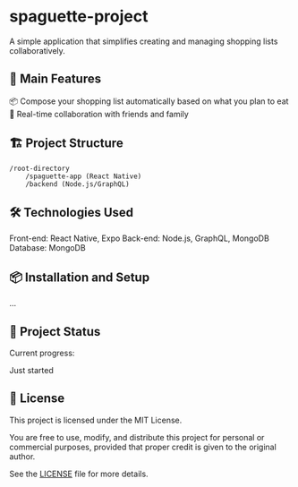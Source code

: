 # spaguette-project
A simple application that simplifies creating and managing shopping lists collaboratively.

## 🚀 Main Features

📦 Compose your shopping list automatically based on what you plan to eat
👥 Real-time collaboration with friends and family

## 🏗️ Project Structure

    /root-directory
        /spaguette-app (React Native)
        /backend (Node.js/GraphQL)

## 🛠️ Technologies Used

Front-end: React Native, Expo
Back-end: Node.js, GraphQL, MongoDB
Database: MongoDB

## 📦 Installation and Setup

... 

## 🚧 Project Status

Current progress:

 Just started

## 📄 License  

This project is licensed under the MIT License.  

You are free to use, modify, and distribute this project for personal or commercial purposes, provided that proper credit is given to the original author.  

See the [LICENSE](./LICENSE) file for more details.
